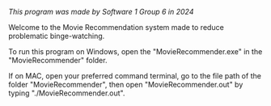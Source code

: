 *This program was made by Software 1 Group 6 in 2024*

Welcome to the Movie Recommendation system made to reduce problematic binge-watching.

To run this program on Windows, open the "MovieRecommender.exe" in the "MovieRecommender" folder.

If on MAC, open your preferred command terminal, go to the file path of the folder "MovieRecommender",
then open "MovieRecommender.out" by typing "./MovieRecommender.out".



